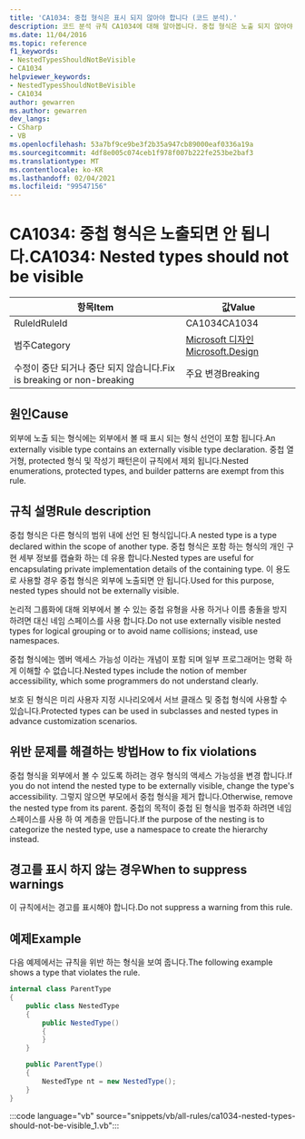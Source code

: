 ```yaml
---
title: 'CA1034: 중첩 형식은 표시 되지 않아야 합니다 (코드 분석).'
description: 코드 분석 규칙 CA1034에 대해 알아봅니다. 중첩 형식은 노출 되지 않아야 합니다.
ms.date: 11/04/2016
ms.topic: reference
f1_keywords:
- NestedTypesShouldNotBeVisible
- CA1034
helpviewer_keywords:
- NestedTypesShouldNotBeVisible
- CA1034
author: gewarren
ms.author: gewarren
dev_langs:
- CSharp
- VB
ms.openlocfilehash: 53a7bf9ce9be3f2b35a947cb89000eaf0336a19a
ms.sourcegitcommit: 4df8e005c074ceb1f978f007b222fe253be2baf3
ms.translationtype: MT
ms.contentlocale: ko-KR
ms.lasthandoff: 02/04/2021
ms.locfileid: "99547156"
---
```

# <a name="ca1034-nested-types-should-not-be-visible"></a><span data-ttu-id="33861-103">CA1034: 중첩 형식은 노출되면 안 됩니다.</span><span class="sxs-lookup"><span data-stu-id="33861-103">CA1034: Nested types should not be visible</span></span>

| <span data-ttu-id="33861-104">항목</span><span class="sxs-lookup"><span data-stu-id="33861-104">Item</span></span>                                     | <span data-ttu-id="33861-105">값</span><span class="sxs-lookup"><span data-stu-id="33861-105">Value</span></span>            |
|------------------------------------------|------------------|
| <span data-ttu-id="33861-106">RuleId</span><span class="sxs-lookup"><span data-stu-id="33861-106">RuleId</span></span>                                   | <span data-ttu-id="33861-107">CA1034</span><span class="sxs-lookup"><span data-stu-id="33861-107">CA1034</span></span>           |
| <span data-ttu-id="33861-108">범주</span><span class="sxs-lookup"><span data-stu-id="33861-108">Category</span></span>                                 | [<span data-ttu-id="33861-109">Microsoft 디자인</span><span class="sxs-lookup"><span data-stu-id="33861-109">Microsoft.Design</span></span>](design-warnings.md) |
| <span data-ttu-id="33861-110">수정이 중단 되거나 중단 되지 않습니다.</span><span class="sxs-lookup"><span data-stu-id="33861-110">Fix is breaking or non-breaking</span></span> | <span data-ttu-id="33861-111">주요 변경</span><span class="sxs-lookup"><span data-stu-id="33861-111">Breaking</span></span>         |

## <a name="cause"></a><span data-ttu-id="33861-112">원인</span><span class="sxs-lookup"><span data-stu-id="33861-112">Cause</span></span>

<span data-ttu-id="33861-113">외부에 노출 되는 형식에는 외부에서 볼 때 표시 되는 형식 선언이 포함 됩니다.</span><span class="sxs-lookup"><span data-stu-id="33861-113">An externally visible type contains an externally visible type declaration.</span></span> <span data-ttu-id="33861-114">중첩 열거형, protected 형식 및 작성기 패턴은이 규칙에서 제외 됩니다.</span><span class="sxs-lookup"><span data-stu-id="33861-114">Nested enumerations, protected types, and builder patterns are exempt from this rule.</span></span>

## <a name="rule-description"></a><span data-ttu-id="33861-115">규칙 설명</span><span class="sxs-lookup"><span data-stu-id="33861-115">Rule description</span></span>

<span data-ttu-id="33861-116">중첩 형식은 다른 형식의 범위 내에 선언 된 형식입니다.</span><span class="sxs-lookup"><span data-stu-id="33861-116">A nested type is a type declared within the scope of another type.</span></span> <span data-ttu-id="33861-117">중첩 형식은 포함 하는 형식의 개인 구현 세부 정보를 캡슐화 하는 데 유용 합니다.</span><span class="sxs-lookup"><span data-stu-id="33861-117">Nested types are useful for encapsulating private implementation details of the containing type.</span></span> <span data-ttu-id="33861-118">이 용도로 사용할 경우 중첩 형식은 외부에 노출되면 안 됩니다.</span><span class="sxs-lookup"><span data-stu-id="33861-118">Used for this purpose, nested types should not be externally visible.</span></span>

<span data-ttu-id="33861-119">논리적 그룹화에 대해 외부에서 볼 수 있는 중첩 유형을 사용 하거나 이름 충돌을 방지 하려면 대신 네임 스페이스를 사용 합니다.</span><span class="sxs-lookup"><span data-stu-id="33861-119">Do not use externally visible nested types for logical grouping or to avoid name collisions; instead, use namespaces.</span></span>

<span data-ttu-id="33861-120">중첩 형식에는 멤버 액세스 가능성 이라는 개념이 포함 되며 일부 프로그래머는 명확 하 게 이해할 수 없습니다.</span><span class="sxs-lookup"><span data-stu-id="33861-120">Nested types include the notion of member accessibility, which some programmers do not understand clearly.</span></span>

<span data-ttu-id="33861-121">보호 된 형식은 미리 사용자 지정 시나리오에서 서브 클래스 및 중첩 형식에 사용할 수 있습니다.</span><span class="sxs-lookup"><span data-stu-id="33861-121">Protected types can be used in subclasses and nested types in advance customization scenarios.</span></span>

## <a name="how-to-fix-violations"></a><span data-ttu-id="33861-122">위반 문제를 해결하는 방법</span><span class="sxs-lookup"><span data-stu-id="33861-122">How to fix violations</span></span>

<span data-ttu-id="33861-123">중첩 형식을 외부에서 볼 수 있도록 하려는 경우 형식의 액세스 가능성을 변경 합니다.</span><span class="sxs-lookup"><span data-stu-id="33861-123">If you do not intend the nested type to be externally visible, change the type's accessibility.</span></span> <span data-ttu-id="33861-124">그렇지 않으면 부모에서 중첩 형식을 제거 합니다.</span><span class="sxs-lookup"><span data-stu-id="33861-124">Otherwise, remove the nested type from its parent.</span></span> <span data-ttu-id="33861-125">중첩의 목적이 중첩 된 형식을 범주화 하려면 네임 스페이스를 사용 하 여 계층을 만듭니다.</span><span class="sxs-lookup"><span data-stu-id="33861-125">If the purpose of the nesting is to categorize the nested type, use a namespace to create the hierarchy instead.</span></span>

## <a name="when-to-suppress-warnings"></a><span data-ttu-id="33861-126">경고를 표시 하지 않는 경우</span><span class="sxs-lookup"><span data-stu-id="33861-126">When to suppress warnings</span></span>

<span data-ttu-id="33861-127">이 규칙에서는 경고를 표시해야 합니다.</span><span class="sxs-lookup"><span data-stu-id="33861-127">Do not suppress a warning from this rule.</span></span>

## <a name="example"></a><span data-ttu-id="33861-128">예제</span><span class="sxs-lookup"><span data-stu-id="33861-128">Example</span></span>

<span data-ttu-id="33861-129">다음 예제에서는 규칙을 위반 하는 형식을 보여 줍니다.</span><span class="sxs-lookup"><span data-stu-id="33861-129">The following example shows a type that violates the rule.</span></span>

```csharp
internal class ParentType
{
    public class NestedType
    {
        public NestedType()
        {
        }
    }

    public ParentType()
    {
        NestedType nt = new NestedType();
    }
}
```

:::code language="vb" source="snippets/vb/all-rules/ca1034-nested-types-should-not-be-visible_1.vb":::
